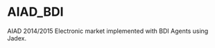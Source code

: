 AIAD_BDI
==============

AIAD 2014/2015  Electronic market implemented with BDI Agents using Jadex.
